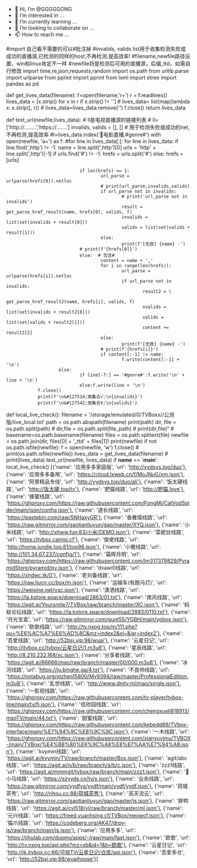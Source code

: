 - 👋 Hi, I’m @GGGGGONG
- 👀 I’m interested in ...
- 🌱 I’m currently learning ...
- 💞️ I’m looking to collaborate on ...
- 📫 How to reach me ...

<!---
GGGGGONG/GGGGGONG is a ✨ special ✨ repository because its `README.md` (this file) appears on your GitHub profile.
You can click the Preview link to take a look at your changes.
--->
#import 自己看不需要的可以#批注掉
#invalids, valids  list用于收集检测失败或成功的直播源,已检测的同样的host,不再检测,提高效率!
#filename,newfile路径设置，win和linux肯定不一样
#newfile将是检测后可用的直播源，后缀_ttd，如需自行修改
import time,re,json,requests,random
import os.path
from urllib.parse import urlparse
from pprint import pprint
from lxml import etree
import pandas as pd
 
 
def get_lives_data(filename):
        f=open(filename,'r+')
        r = f.readlines()
        lives_data = [x.strip() for x in r if x.strip() != '']
        # lives_data= list(map(lambda x: x.strip(), r))
        # lives_data=lives_data.remove('')
        f.close()
        return lives_data
 
def test_url(newfile,lives_data):
        # ll是电视直播源的链接列表
        # ll=['http://........','https://.......']
        invalids, valids = [], []
        # 用于检测失败或成功的net,不再检测,提高效率
        #l=lives_data.index('&#127795;电影直播,#genre#')
        with open(newfile, 'a+') as f:
                #for line in lives_data[:]:
                for line in lives_data:
                        if line.find(',http') != -1:
                                name = line.split(',http')[0]
                                urls = 'http' + line.split(',http')[-1]
                                if urls.find('#') != -1:
                                        hrefs = urls.split('#')
                                else:
                                        hrefs = [urls]
 
 
                                if len(hrefs) == 1:
                                        url_parse = urlparse(hrefs[0]).netloc
                                        # print(url_parse,invalids,valids)
                                        if url_parse not in invalids:
                                                # print('url_parse not in invalids')
                                                result = get_parse_href_result(name, hrefs[0], valids, f)
                                                invalids = list(set(invalids + result[0]))
                                                valids = list(set(valids + result[1]))
                                        else:
                                                print(f'[无效] {name} -')
                                # print(f'{hrefs[0]}')
                                else:  # 包含#
                                        content = name + ','
                                        for i in range(len(hrefs)):
                                                url_parse = urlparse(hrefs[i]).netloc
                                                if url_parse not in invalids:
                                                        result2 = \
                                                                get_parse_href_result2(name, hrefs[i], valids, f)
                                                        nvalids = list(set(invalids + result2[0]))
                                                        valids = list(set(valids + result2[1]))
                                                        content += result2[2]
                                        else:
                                                print(f'[无效] {name} -')
                                        # print(f'{hrefs[i]}')
                                        if content[:-1] != name:
                                                f.write(content[:-1] + '\n')
                        else:
                                if line[-7:] == '#genre#':f.write('\n' + line + '\n')
                                else:f.write(line + '\n')
                f.close()
                print(f'\n&#127514;效集合√:\n{invalids}')
                print(f'\n&#127542;效集合X:\n{valids}')
def local_live_check():
        filename = '/storage/emulated/0/TVBoxx//公测版/live_local.txt'
        path = os.path.abspath(filename)
        print(path)
        dir, file = os.path.split(path)
        # dir,file = os.path.split(file_path)
        # print(dir,file)“
        # basename=os.path.basename(filename)
        files = os.path.splitext(file)
        newfile = os.path.join(dir, files[0] + '_ttd' + files[1])
        print(newfile)
        if not os.path.isfile(newfile):
                f = open(newfile, 'w')
                f.close()
        # print(os.path.isfile(newfile))
        lives_data = get_lives_data(filename)
        # print(lives_data)
        test_url(newfile, lives_data)
if __name__ == '__main__':
    local_live_check()
    [{'name': '应用多多家庭版', 'url': 'http://yydsys.top/duo'},
{'name': '应用多多备用', 'url': 'https://cloud.lxweb.cn/f/MoJNuG/xm.json'},
{'name': '阿里精品专线', 'url': 'http://yydsys.top/duo/ali'},
{'name': '饭太硬线路', 'url': 'http://饭太硬.top/tv'},
{'name': '肥猫线路', 'url': 'http://肥猫.love'},
{'name': '蜂蜜线路',
  'url': 'https://ghproxy.com/https://raw.githubusercontent.com/FongMi/CatVodSpider/main/json/config.json'},
{'name': '道长线路', 'url': 'https://pastebin.com/raw/5NHaxyGR'}, {'name': '香雅情线路',
  'url': 'https://raw.gitmirror.com/gaotianliuyun/gao/master/XYQ.json'},
{'name': '小米线路', 'url': 'http://xhww.fun:63/小米/DEMO.json'}, {'name': '菜妮丝线路', 'url': 'https://tvbox.cainisi.cf'},
{'name': '俊佬线路', 'url': 'http://home.jundie.top:81/top98.json'},
{'name': '小雅线路', 'url': 'http://101.34.67.237/config/1'},
{'name': '霜辉月明',
  'url': 'https://ghproxy.com/https://raw.githubusercontent.com/lm317379829/PyramidStore/pyramid/py.json'},
{'name': 'dxawi0线路', 'url': 'https://xhdwc.tk/0'},
{'name': '老刘备线路', 'url': 'https://raw.liucn.cc/box/m.json'}, {'name': '运输车(有跑马灯)', 'url': 'https://weixine.net/ysc.json'},
{'name': '潇洒线路', 'url': 'https://la.kstore.space/download/2863/01.txt'},
{'name': '南风线路',
  'url': 'https://agit.ai/Yoursmile7/TVBox/raw/branch/master/XC.json'},
{'name': '蚂蚁论坛线路', 'url': 'https://la.kstore.space/download/2883/0110.txt'},
{'name': '月光宝盒',
  'url': 'https://raw.gitmirror.com/guot55/YGBH/main/ygbox.json'},
{'name': '欧歌线路',
  'url': 'http://tv.nxog.top/m/111.php?ou=%E6%AC%A7%E6%AD%8C&mz=index2&xl=&jar=index2'},
{'name': '吾爱线路', 'url': 'http://52bsj.vip:98/wuai'},
{'name': '云星日记', 'url': 'http://itvbox.cc/tvbox/云星日记/1.m3u8'},
{'name': '星辰线路', 'url': 'http://8.210.232.168/xc.json'},
{'name': '分享者线路',
  'url': 'https://agit.ai/66666/mao/raw/branch/master/00/000.m3u8'},
{'name': '冰河线路', 'url': 'https://ju.binghe.ga/4.txt'},
{'name': '不良帅线路',
  'url': 'https://notabug.org/qizhen15800/My9394/raw/master/ProfessionalEdition.m3u8'},
{'name': '乱世线路', 'url': 'http://www.dmtv.ml/mao/single.json'},
{'name': '一影视线路',
  'url': 'https://ghproxy.com/https://raw.githubusercontent.com/tv-player/tvbox-line/main/tv/fj.json'},
{'name': '佰欣园线路',
  'url': 'https://ghproxy.com/https://raw.githubusercontent.com/chengxueli818913/maoTV/main/44.txt'},
{'name': '甜蜜线路',
  'url': 'https://ghproxy.com/https://raw.githubusercontent.com/kebedd69/TVbox-interface/main/%E7%94%9C%E8%9C%9C.json'},
{'name': '一木线路',
  'url': 'https://ghproxy.com/https://raw.githubusercontent.com/xianyuyimu/TVBOX-/main/TVBox/%E4%B8%80%E6%9C%A8%E8%87%AA%E7%94%A8.json'},
{'name': 'kvymin线路',
  'url': 'https://agit.ai/kvymin/TV/raw/branch/master/Box.json'},
{'name': 'agit/abc线路', 'url': 'https://agit.ai/n/b/raw/branch/a/b/c.json'},
{'name': 'zzz1线路',
  'url': 'https://agit.ai/mmmgit/tvbox/raw/branch/main/zzz1.json'}, {'name': '&#128142;小马线路', 'url': 'https://szyyds.cn/tv/x.json'},
{'name': '业余线路',
  'url': 'https://raw.gitmirror.com/yydfys/yydf/main/yydf/yydf.json'},
{'name': '荷城茶秀', 'url': 'http://rihou.cc:88/荷城茶秀'},
{'name': '高天流云',
  'url': 'https://raw.gitmirror.com/gaotianliuyun/gao/master/js.json'},
{'name': '胖鸭线路',
  'url': 'https://agit.ai/cyl518/yl/raw/branch/master/ml.json'},
{'name': '元兴线路', 'url': 'https://freed.yuanhsing.cf/TVBox/meowcf.json'},
{'name': '猫爪线路',
  'url': 'https://codeberg.org/AK47/drpy-js/raw/branch/main/js.json'},
{'name': '应用多多',
  'url': 'https://jihulab.com/duomv/apps/-/raw/main/fast.json'},
{'name': '欧歌', 'url': 'http://tv.nxog.top/api.php?mz=xb&id=1&b=欧歌'},
{'name': '云星日记', 'url': 'http://jk.itvbox.cc:66/可视TV/云星日记/仓库/api.json'},
{'name': '吾爱多仓', 'url': 'http://52bsj.vip:98/wuaihouse'}]
